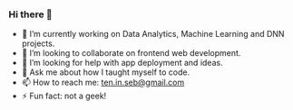 ### Hi there 👋

- 🔭 I’m currently working on Data Analytics, Machine Learning and DNN projects.
- 👯 I’m looking to collaborate on frontend web development.
- 🤔 I’m looking for help with app deployment and ideas.
- 💬 Ask me about how I taught myself to code.
- 📫 How to reach me: ten.in.seb@gmail.com
- ⚡ Fun fact: not a geek!

